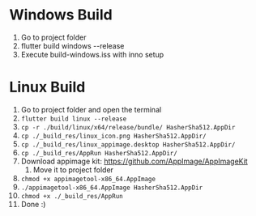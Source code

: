 # Windows Build
1. Go to project folder
1. flutter build windows --release
1. Execute build-windows.iss with inno setup


# Linux Build
1. Go to project folder and open the terminal
1. `flutter build linux --release`
1. `cp -r ./build/linux/x64/release/bundle/ HasherSha512.AppDir`
1. `cp ./_build_res/linux_icon.png HasherSha512.AppDir/`
1. `cp ./_build_res/linux_appimage.desktop HasherSha512.AppDir/`
1. `cp ./_build_res/AppRun HasherSha512.AppDir/`
1. Download appimage kit: https://github.com/AppImage/AppImageKit
    1. Move it to project folder
1. `chmod +x appimagetool-x86_64.AppImage`
1. `./appimagetool-x86_64.AppImage HasherSha512.AppDir`
1. `chmod +x ./_build_res/AppRun`
1. Done :)